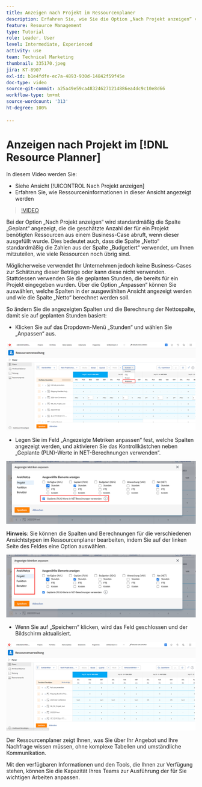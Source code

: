 ```yaml
---
title: Anzeigen nach Projekt im Ressourcenplaner
description: Erfahren Sie, wie Sie die Option „Nach Projekt anzeigen“ verwenden und wie Ressourceninformationen in dieser Ansicht angezeigt werden.
feature: Resource Management
type: Tutorial
role: Leader, User
level: Intermediate, Experienced
activity: use
team: Technical Marketing
thumbnail: 335170.jpeg
jira: KT-8907
exl-id: b1e4fdfe-ec7a-4893-930d-14842f59f45e
doc-type: video
source-git-commit: a25a49e59ca483246271214886ea4dc9c10e8d66
workflow-type: tm+mt
source-wordcount: '313'
ht-degree: 100%

---
```


# Anzeigen nach Projekt im [!DNL Resource Planner]

In diesem Video werden Sie:

* Siehe Ansicht [!UICONTROL Nach Projekt anzeigen]
* Erfahren Sie, wie Ressourceninformationen in dieser Ansicht angezeigt werden

>[!VIDEO](https://video.tv.adobe.com/v/335170/?quality=12&learn=on)

Bei der Option „Nach Projekt anzeigen“ wird standardmäßig die Spalte „Geplant“ angezeigt, die die geschätzte Anzahl der für ein Projekt benötigten Ressourcen aus einem Business-Case abruft, wenn dieser ausgefüllt wurde. Dies bedeutet auch, dass die Spalte „Netto“ standardmäßig die Zahlen aus der Spalte „Budgetiert“ verwendet, um Ihnen mitzuteilen, wie viele Ressourcen noch übrig sind.

Möglicherweise verwendet Ihr Unternehmen jedoch keine Business-Cases zur Schätzung dieser Beträge oder kann diese nicht verwenden. Stattdessen verwenden Sie die geplanten Stunden, die bereits für ein Projekt eingegeben wurden. Über die Option „Anpassen“ können Sie auswählen, welche Spalten in der ausgewählten Ansicht angezeigt werden und wie die Spalte „Netto“ berechnet werden soll.

So ändern Sie die angezeigten Spalten und die Berechnung der Nettospalte, damit sie auf geplanten Stunden basiert:

* Klicken Sie auf das Dropdown-Menü „Stunden“ und wählen Sie „Anpassen“ aus.

![Anpassen einer Option im Dropdown-Menü „Anpassen“](assets/NetHours01.png)

* Legen Sie im Feld „Angezeigte Metriken anpassen“ fest, welche Spalten angezeigt werden, und aktivieren Sie das Kontrollkästchen neben „Geplante (PLN)-Werte in NET-Berechnungen verwenden“.

![Die Option „Geplante Werte in NET-Berechnungen verwenden“](assets/NetHours02.png)

**Hinweis**: Sie können die Spalten und Berechnungen für die verschiedenen Ansichtstypen im Ressourcenplaner bearbeiten, indem Sie auf der linken Seite des Feldes eine Option auswählen.

![Optionen zum Anzeigen von Typen](assets/NetHours03.jpg)

* Wenn Sie auf „Speichern“ klicken, wird das Feld geschlossen und der Bildschirm aktualisiert.

![Das Tool „Ressourcenplaner“](assets/NetHours04.jpg)

Der Ressourcenplaner zeigt Ihnen, was Sie über Ihr Angebot und Ihre Nachfrage wissen müssen, ohne komplexe Tabellen und umständliche Kommunikation.

Mit den verfügbaren Informationen und den Tools, die Ihnen zur Verfügung stehen, können Sie die Kapazität Ihres Teams zur Ausführung der für Sie wichtigen Arbeiten anpassen.
